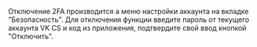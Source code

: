 Отключение 2FA производится а меню настройки аккаунта на вкладке "Безопасность". Для отключения функции введите пароль от текущего аккаунта VK CS и код из приложения, подтвердите свой ввод кнопкой "Отключить".
